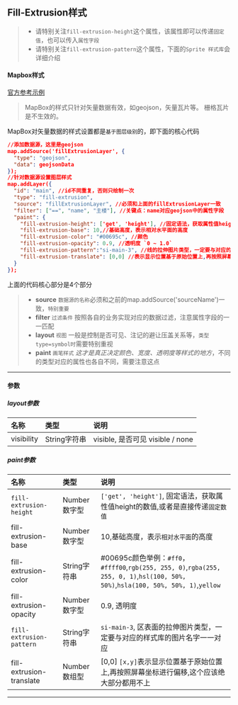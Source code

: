 ## Fill-Extrusion样式

> + 请特别关注`fill-extrusion-height`这个属性，该属性即可以传递`固定值`，也可以传入`属性字段`
> + 请特别关注`fill-extrusion-pattern`这个属性，下面的`Sprite 样式库`会详细介绍

#### Mapbox样式

[官方参考示例](https://www.mapbox.com/mapbox-gl-js/style-spec#layers-fill-extrusion)

> MapBox的样式只针对矢量数据有效，如geojson，矢量瓦片等。 栅格瓦片是不生效的。

MapBox对矢量数据的样式设置都是`基于图层级别`的，即下面的核心代码

``` json
//添加数据源，这里是geojson
map.addSource('fillExtrusionLayer', {
  "type": "geojson",
  "data": geojsonData
});
//针对数据源设置图层样式
map.addLayer({
  "id": "main", //id不同重复，否则只绘制一次
  "type": "fill-extrusion",
  "source": "fillExtrusionLayer", //必须和上面的fillExtrusionLayer一致
  "filter": ["==", "name", "主楼"], //关键点：name对应geojson中的属性字段
  "paint": {
    "fill-extrusion-height": ['get', 'height'], //固定语法，获取属性值height的数值
    "fill-extrusion-base": 10,//基础高度，表示相对水平面的高度
    "fill-extrusion-color": "#00695c", //颜色
    "fill-extrusion-opacity": 0.9, //透明度 `0 ~ 1.0`
    "fill-extrusion-pattern":"si-main-3", //线的拉伸图片类型，一定要与对应的样式库的图片名字一一对应
    "fill-extrusion-translate": [0,0] //表示显示位置基于原始位置上,再按照屏幕坐标进行偏移,这个应该绝大部分都用不上
  }
});
```

上面的代码核心部分是4个部分

> + **source** `数据源的名称`必须和之前的map.addSource('sourceName')一致，`特别重要`
> + **filter** `过滤条件` 按照各自的业务实现对应的数据过滤，注意属性字段的一一匹配
> + **layout** `视图` 一般是控制是否可见、注记的避让压盖关系等，`类型type=symbol时`需要特别重视
> + **paint** `画笔样式` *这才是真正决定颜色、宽度、透明度等样式的地方*，不同的类型对应的属性也各自不同，需要注意这点

---
#### 参数

##### layout参数

|名称|类型|说明|
|:---|:---|:---|
|visibility|String字符串| visible, 是否可见  visible / none|

##### paint参数
|名称|类型|说明|
|:---|:---|:---|
|`fill-extrusion-height`|Number数字型| `['get', 'height']`, 固定语法，获取属性值height的数值,或者是直接传递`固定数值`|
|fill-extrusion-base|Number数字型| 10,基础高度，表示`相对水平面`的高度|
|fill-extrusion-color|String字符串|#00695c颜色举例：`#ff0`，`#ffff00`,`rgb(255, 255, 0)`,`rgba(255, 255, 0, 1)`,`hsl(100, 50%, 50%)`,`hsla(100, 50%, 50%, 1)`,`yellow`|
|fill-extrusion-opacity|Number数字型| 0.9, 透明度|
|`fill-extrusion-pattern`|String字符串|`si-main-3`, 区表面的拉伸图片类型，一定要与对应的样式库的图片名字一一对应|
|fill-extrusion-translate|Number数组型| [0,0] `[x,y]`表示显示位置基于原始位置上,再按照屏幕坐标进行偏移,这个应该绝大部分都用不上|


--------